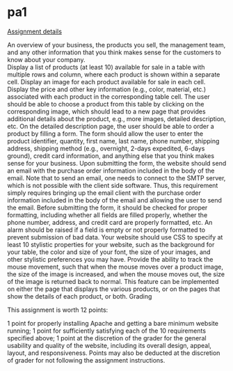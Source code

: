 # pa1

[Assignment details](https://canvas.eee.uci.edu/courses/4693/assignments/95642)

An overview of your business, the products you sell, the management team, and any other information that you think makes sense for the customers to know about your company.  
Display a list of products (at least 10) available for sale in a table with multiple rows and column, where each product is shown within a separate cell.
Display an image for each product available for sale in each cell.
Display the price and other key information (e.g., color, material, etc.) associated with each product in the corresponding table cell.
The user should be able to choose a product from this table by clicking on the corresponding image, which should lead to a new page that provides additional details about the product, e.g., more images, detailed description, etc. 
On the detailed description page, the user should be able to order a product by filling a form. The form should allow the user to enter the product identifier, quantity, first name, last name, phone number, shipping address, shipping method (e.g., overnight, 2-days expedited, 6-days ground), credit card information, and anything else that you think makes sense for your business.
Upon submitting the form, the website should send an email with the purchase order information included in the body of the email. Note that to send an email, one needs to connect to the SMTP server, which is not possible with the client side software. Thus, this requirement simply requires bringing up the email client with the purchase order information included in the body of the email and allowing the user to send the email. 
Before submitting the form, it should be checked for proper formatting, including whether all fields are filled properly, whether the phone number, address, and credit card are properly formatted, etc. An alarm should be raised if a field is empty or not properly formatted to prevent submission of bad data. 
Your website should use CSS to specify at least 10 stylistic properties for your website, such as the background for your table, the color and size of your font, the size of your images, and other stylistic preferences you may have.
Provide the ability to track the mouse movement, such that when the mouse moves over a product image, the size of the image is increased, and when the mouse moves out, the size of the image is returned back to normal. This feature can be implemented on either the page that displays the various products, or on the pages that show the details of each product, or both.
Grading

This assignment is worth 12 points:

1 point for properly installing Apache and getting a bare minimum website running;
1 point for sufficiently satisfying each of the 10 requirements specified above;
1 point at the discretion of the grader for the general usability and quality of the website, including its overall design, appeal, layout, and responsiveness. 
Points may also be deducted at the discretion of grader for not following the assignment instructions. 
